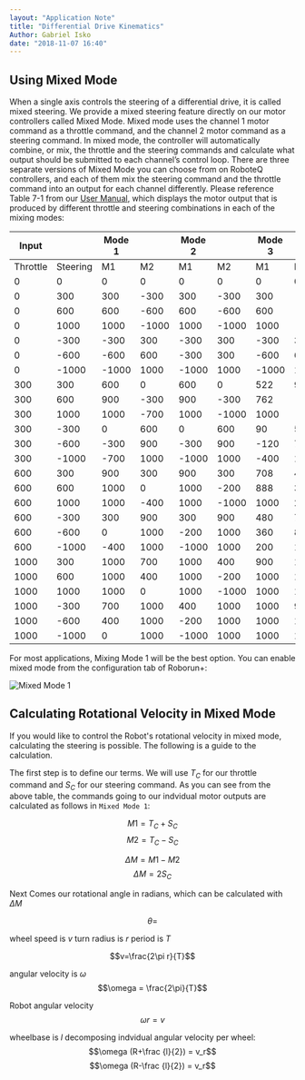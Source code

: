 ```yaml
---
layout: "Application Note"
title: "Differential Drive Kinematics"
Author: Gabriel Isko
date: "2018-11-07 16:40"
---
```


## Using Mixed Mode

When a single axis controls the steering of a differential drive, it is called mixed steering. We provide a mixed steering feature directly on our motor controllers called Mixed Mode. Mixed mode uses the channel 1 motor command as a throttle command, and the channel 2 motor command as a steering command. In mixed mode, the controller will automatically combine, or mix, the throttle and the steering commands and calculate what output should be submitted to each channel’s control loop. There are three separate versions of Mixed Mode you can choose from on RoboteQ controllers, and each of them mix the steering command and the throttle command into an output for each channel differently. Please reference Table 7-1 from our [User Manual], which displays the motor output that is produced by different throttle and steering combinations in each of the mixing modes:

|  Input   |          | Mode 1 |       | Mode 2 |       | Mode 3 |       |
|----------|----------|--------|-------|--------|-------|--------|-------|
| Throttle | Steering | M1     | M2    | M1     | M2    | M1     | M2    |
| 0        | 0        | 0      | 0     | 0      | 0     | 0      | 0     |
| 0        | 300      | 300    | -300  | 300    | -300  | 300    | -300  |
| 0        | 600      | 600    | -600  | 600    | -600  | 600    | -600  |
| 0        | 1000     | 1000   | -1000 | 1000   | -1000 | 1000   | -1000 |
| 0        | -300     | -300   | 300   | -300   | 300   | -300   | 300   |
| 0        | -600     | -600   | 600   | -300   | 300   | -600   | 600   |
| 0        | -1000    | -1000  | 1000  | -1000  | 1000  | -1000  | 1000  |
| 300      | 300      | 600    | 0     | 600    | 0     | 522    | 90    |
| 300      | 600      | 900    | -300  | 900    | -300  | 762    | -120  |
| 300      | 1000     | 1000   | -700  | 1000   | -1000 | 1000   | -400  |
| 300      | -300     | 0      | 600   | 0      | 600   | 90     | 522   |
| 300      | -600     | -300   | 900   | -300   | 900   | -120   | 762   |
| 300      | -1000    | -700   | 1000  | -1000  | 1000  | -400   | 1000  |
| 600      | 300      | 900    | 300   | 900    | 300   | 708    | 480   |
| 600      | 600      | 1000   | 0     | 1000   | -200  | 888    | 360   |
| 600      | 1000     | 1000   | -400  | 1000   | -1000 | 1000   | 200   |
| 600      | -300     | 300    | 900   | 300    | 900   | 480    | 708   |
| 600      | -600     | 0      | 1000  | -200   | 1000  | 360    | 888   |
| 600      | -1000    | -400   | 1000  | -1000  | 1000  | 200    | 1000  |
| 1000     | 300      | 1000   | 700   | 1000   | 400   | 900    | 1000  |
| 1000     | 600      | 1000   | 400   | 1000   | -200  | 1000   | 1000  |
| 1000     | 1000     | 1000   | 0     | 1000   | -1000 | 1000   | 1000  |
| 1000     | -300     | 700    | 1000  | 400    | 1000  | 1000   | 900   |
| 1000     | -600     | 400    | 1000  | -200   | 1000  | 1000   | 1000  |
| 1000     | -1000    | 0      | 1000  | -1000  | 1000  | 1000   | 1000  |



For most applications, Mixing Mode 1 will be the best option.
You can enable mixed mode from the configuration tab of Roborun+:

![](FAQ_Images/Mixed_Mode_Robroun.png "Mixed Mode 1")


## Calculating Rotational Velocity in Mixed Mode

If you would like to control the Robot's rotational velocity in mixed mode, calculating the steering is possible. The following is a guide to the calculation.

The first step is to define our terms. We will use $T_C$ for our throttle command and $S_C$ for our steering command. As you can see from the above table, the commands going to our indvidual motor outputs are calculated as follows in `Mixed Mode 1`:


$$M1 = T_C + S_C $$
$$M2 = T_C - S_C $$

$$\Delta M = M1 - M2 $$
$$\Delta M = 2S_C $$

Next Comes our rotational angle in radians, which can be calculated with $\Delta M$

$$\theta = $$



wheel speed is $v$ turn radius is $r$ period is $T$

$$v=\frac{2\pi r}{T}$$



angular velocity is $\omega$
$$\omega = \frac{2\pi}{T}$$

Robot angular velocity
$$\omega r= v $$

wheelbase is $l$
decomposing indvidual angular velocity per wheel:
$$\omega (R+\frac {l}{2}) = v_r$$
$$\omega (R-\frac {l}{2}) = v_r$$


<!-- FAQ Reference List -->

[User Manual]:https://www.roboteq.com/index.php/docman/motor-controllers-documents-and-files/documentation/user-manual/272-roboteq-controllers-user-manual-v17/file "User Manual"

[Differential Drive Kinematics]: http://www8.cs.umu.se/kurser/5DV122/HT13/material/Hellstrom-ForwardKinematics.pdf

[Differential Drive Dynamics]: https://www.omicsonline.org/open-access/dynamic-modelling-of-differentialdrive-mobile-robots-using-lagrange-and-newtoneuler-methodologies-a-unified-framework-2168-9695.1000107.pdf
